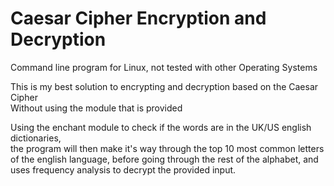 # Caesar Cipher Encryption and Decryption

Command line program for Linux, not tested with other Operating Systems

This is my best solution to encrypting and decryption based on the Caesar Cipher  
Without using the module that is provided
  
  
Using the enchant module to check if the words are in the UK/US english dictionaries,  
the program will then make it's way through the top 10 most common letters of the english
language, before going through the rest of the alphabet, and uses frequency analysis to decrypt the provided input.  
